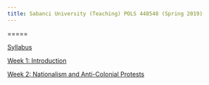 ```yaml
---
title: Sabanci University (Teaching) POLS 448548 (Spring 2019)
---
```



=====



[Syllabus](https://www.dropbox.com/s/ebjabemplyempeh/Conflicts_in_the_Middle_East_Syllabus_01302019.pdf?dl=1)

[Week 1: Introduction](https://www.dropbox.com/s/zim5i7xut1ma1lu/SU_POLS%20448548_Week1.pdf?dl=1)

[Week 2: Nationalism and Anti-Colonial Protests](https://www.dropbox.com/s/eb62a9r9abp8tko/SU_POLS_448548.pdf?dl=1)


